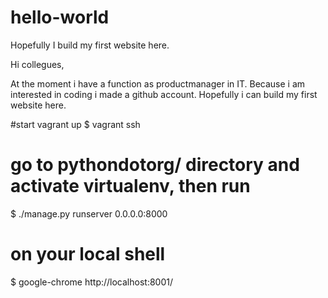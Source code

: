 # hello-world
Hopefully I build my first website here.

Hi collegues,<break>

At the moment i have a function as productmanager in IT. Because i am interested in coding i made a github account. Hopefully i can build my first website here.

#start
vagrant up
$ vagrant ssh
# go to pythondotorg/ directory and activate virtualenv, then run
$ ./manage.py runserver 0.0.0.0:8000
# on your local shell
$ google-chrome http://localhost:8001/

